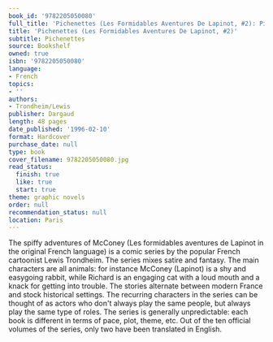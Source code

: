 ```yaml
---
book_id: '9782205050080'
full_title: 'Pichenettes (Les Formidables Aventures De Lapinot, #2): Pichenettes'
title: 'Pichenettes (Les Formidables Aventures De Lapinot, #2)'
subtitle: Pichenettes
source: Bookshelf
owned: true
isbn: '9782205050080'
language:
- French
topics:
- ''
authors:
- Trondheim/Lewis
publisher: Dargaud
length: 48 pages
date_published: '1996-02-10'
format: Hardcover
purchase_date: null
type: book
cover_filename: 9782205050080.jpg
read_status:
  finish: true
  like: true
  start: true
theme: graphic novels
order: null
recommendation_status: null
location: Paris
---
```

The spiffy adventures of McConey (Les formidables aventures de Lapinot in the original French language) is a comic series by the popular French cartoonist Lewis Trondheim.
The series mixes satire and fantasy. The main characters are all animals: for instance McConey (Lapinot) is a shy and easygoing rabbit, while Richard is an engaging cat with a loud mouth and a knack for getting into trouble.
The stories alternate between modern France and stock historical settings. The recurring characters in the series can be thought of as actors who don't always play the same people, but always play the same type of roles. The series is generally unpredictable: each book is different in terms of pace, plot, theme, etc.
Out of the ten official volumes of the series, only two have been translated in English.

